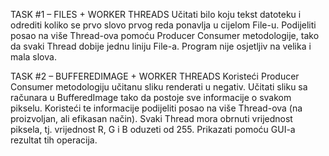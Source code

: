 TASK #1 – FILES + WORKER THREADS
Učitati bilo koju tekst datoteku i odrediti koliko se prvo slovo prvog reda ponavlja u cijelom File-u.
Podijeliti posao na više Thread-ova pomoću Producer Consumer metodologije, tako da svaki Thread dobije jednu liniju File-a. Program nije osjetljiv na velika i mala slova.

TASK #2 – BUFFEREDIMAGE + WORKER THREADS
Koristeći Producer Consumer metodologiju učitanu sliku renderati u negativ. Učitati sliku sa računara u BufferedImage tako da postoje sve informacije o svakom pikselu. Koristeći te informacije podijeliti posao na više Thread-ova (na proizvoljan, ali efikasan način). Svaki Thread mora obrnuti vrijednost piksela, tj. vrijednost R, G i B oduzeti od 255. Prikazati pomoću GUI-a rezultat tih operacija.